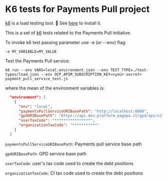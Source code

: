 # K6 tests for Payments Pull project

[k6](https://k6.io/) is a load testing tool. 👀 See [here](https://k6.io/docs/get-started/installation/) to install it.

This is a set of [k6](https://k6.io) tests related to the Payments Pull initiative.

To invoke k6 test passing parameter use -e (or --env) flag:

```
-e MY_VARIABLE=MY_VALUE
```

Test the Payments Pull service:

```
k6 run --env VARS=local.environment.json --env TEST_TYPE=./test-types/load.json --env OCP_APIM_SUBSCRIPTION_KEY=<your-secret> payment_pull_service_test.js
```

where the mean of the environment variables is:

```json
  "environment": [
    {
      "env": "local",
      "paymentsPullServiceURIBasePath": "http://localhost:8080",
      "gpdURIBasePath": "https://api.dev.platform.pagopa.it/gpd/api/v1",
      "userTaxCode": "****************",
      "organizationTaxCode": "***********"
    }
  ]
```

`paymentsPullServiceURIBasePath`: Payments pull service base path

`gpdURIBasePath`: GPD service base path

`userTaxCode`: user's tax code used to create the debt positions

`organizationTaxCode`: CI tax code used to create the debt positions